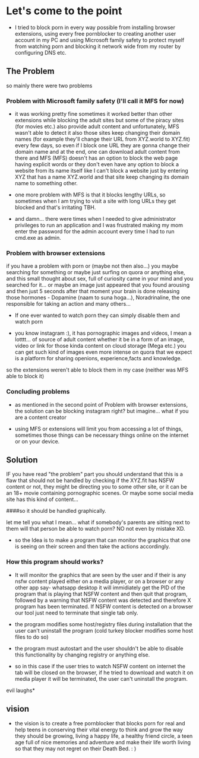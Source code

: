 # Let's come to the point

- I tried to block porn in every way possible from installing browser extensions, using every free pornblocker to creating another user account in my PC and using Microsoft family safety to protect myself from watching porn and blocking it network wide from my router by configuring DNS etc.

## The Problem

so mainly there were two problems

### Problem with Microsoft family safety (I'll call it MFS for now)

- it was working pretty fine sometimes it worked better than other extensions while blocking the adult sites but some of the piracy sites (for movies etc.) also provide adult content and unfortunately, MFS wasn't able to detect it also those sites keep changing their domain names (for example they'll change their URL from XYZ.world to XYZ.fit) every few days, so even if I block one URL they are gonna change their domain name and at the end, one can download adult content from there and MFS (MFS) doesn't has an option to block the web page having explicit words or they don't even have any option to block a website from its name itself like I can't block a website just by entering XYZ that has a name XYZ.world and that site keep changing its domain name to something other.

- one more problem with MFS is that it blocks lengthy URLs, so sometimes when I am trying to visit a site with long URLs they get blocked and that's irritating TBH.

- and damn... there were times when I needed to give administrator privileges to run an application and I was frustrated making my mom enter the password for the admin account every time I had to run cmd.exe as admin.

### Problem with browser extensions 

if you have a problem with porn or (maybe not then also...) you maybe searching for something or maybe just surfing on quora or anything else, and this small thought about sex, full of curiosity came in your mind and you searched for it... or maybe an image just appeared that you found arousing and then just 5 seconds after that moment your brain is done releasing those hormones - Dopamine (naam to suna hoga...), Noradrinaline, the one responsible for taking an action and many others...

- If one ever wanted to watch porn they can simply disable them and watch porn

- you know instagram :), it has pornographic images and videos, I mean a lotttt... of source of adult content whether it be in a form of an image, video or link for those kinda content on cloud storage (Mega etc.) you can get such kind of images even more intense on quora that we expect is a platform for sharing openions, experience,facts and knowledge.

so the extensions weren't able to block them in my case (neither was MFS able to block it)

### Concluding problems

- as mentioned in the second point of Problem with browser extensions, the solution can be blocking instagram right? but imagine... what if you are a content creator

- using MFS or extensions will limit you from accessing a lot of things, sometimes those things can be necessary things online on the internet or on your device.


## Solution

IF you have read "the problem" part you should understand that this is a flaw that should not be handled by checking if the XYZ.fit has NSFW content or not, they might be directing you to some other site, or it can be an 18+ movie containing pornographic scenes.
Or maybe some social media site has this kind of content...

####so it should be handled graphically.

let me tell you what I mean... what if somebody's parents are sitting next to them will that person be able to watch porn? NO not even by mistake XD.


- so the Idea is to make a program that can monitor the graphics that one is seeing on their screen and then take the actions accordingly.



### How this program should works?

- It will monitor the graphics that are seen by the user and if their is any nsfw content played either on a media player, or on a browser or any other app say- whatsapp desktop it will immidiately get the PID of the program that is playing that NSFW content and then quit that program, followed by a warning that NSFW content was detected and therefore X program has been terminated. If NSFW content is detected on a browser our tool just need to terminate that single tab only.

- the program modifies some host/registry files during installation that the user can't uninstall the program (cold turkey blocker modifies some host files to do so)
- the program must autostart and the user shouldn't be able to disable this functionality by changing registry or anything else.

- so in this case if the user tries to watch NSFW content on internet the tab will be closed on the browser, if he tried to download and watch it on media player it will be terminated, the user can't uninstall the program.

evil laughs*



## vision

- the vision is to create a free pornblocker that blocks porn for real and help teens in conserving their vital energy to think and grow the way they should be growing, living a happy life, a healthy friend circle, a teen age full of nice memories and adventure and make their life worth living so that they may not regret on their Death Bed. : )

